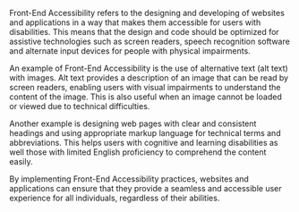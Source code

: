 

Front-End Accessibility refers to the designing and developing of websites and applications in a way that makes them accessible for users with disabilities. This means that the design and code should be optimized for assistive technologies such as screen readers, speech recognition software and alternate input devices for people with physical impairments.

An example of Front-End Accessibility is the use of alternative text (alt text) with images. Alt text provides a description of an image that can be read by screen readers, enabling users with visual impairments to understand the content of the image. This is also useful when an image cannot be loaded or viewed due to technical difficulties.

Another example is designing web pages with clear and consistent headings and using appropriate markup language for technical terms and abbreviations. This helps users with cognitive and learning disabilities as well those with limited English proficiency to comprehend the content easily. 

By implementing Front-End Accessibility practices, websites and applications can ensure that they provide a seamless and accessible user experience for all individuals, regardless of their abilities.